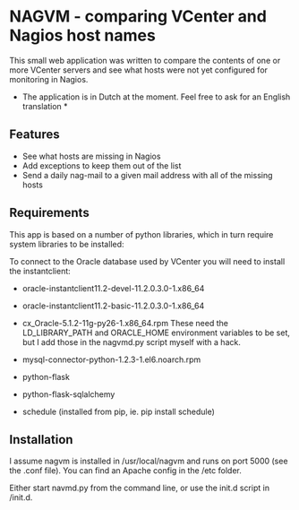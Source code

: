 # NAGVM - comparing VCenter and Nagios host names
This small web application was written to compare the contents of one or more VCenter servers and see what hosts were not yet configured for monitoring in Nagios. 

* The application is in Dutch at the moment. Feel free to ask for an English translation *

## Features
- See what hosts are missing in Nagios
- Add exceptions to keep them out of the list
- Send a daily nag-mail to a given mail address with all of the missing hosts

## Requirements
This app is based on a number of python libraries, which in turn require system libraries to be installed:

To connect to the Oracle database used by VCenter you will need to install the instantclient:
- oracle-instantclient11.2-devel-11.2.0.3.0-1.x86_64
- oracle-instantclient11.2-basic-11.2.0.3.0-1.x86_64
- cx_Oracle-5.1.2-11g-py26-1.x86_64.rpm
These need the LD_LIBRARY_PATH and ORACLE_HOME environment variables to be set, but I add those in the nagvmd.py script myself with a hack. 

- mysql-connector-python-1.2.3-1.el6.noarch.rpm

-  python-flask
-  python-flask-sqlalchemy
-  schedule (installed from pip, ie. pip install schedule)

## Installation
I assume nagvm is installed in /usr/local/nagvm and runs on port 5000 (see the .conf file). You can find an Apache config in the /etc folder. 

Either start navmd.py from the command line, or use the init.d script in /init.d.

